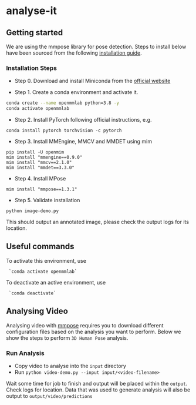 # analyse-it

## Getting started

We are using the mmpose library for pose detection.  Steps to install below have been sourced from the following [installation guide](https://mmpose.readthedocs.io/en/latest/installation.html).

### Installation Steps

- Step 0. Download and install Miniconda from the [official website](https://docs.anaconda.com/miniconda/)

- Step 1. Create a conda environment and activate it.

```bash
conda create --name openmmlab python=3.8 -y
conda activate openmmlab
```

- Step 2. Install PyTorch following official instructions, e.g.

```shell
conda install pytorch torchvision -c pytorch
```

- Step 3. Install MMEngine, MMCV and MMDET using mim

```shell
pip install -U openmim
mim install "mmengine==0.9.0"
mim install "mmcv==2.1.0"
mim install "mmdet==3.3.0"
```

- Step 4. Install MPose

```shell
mim install "mmpose==1.3.1"
```

- Step 5. Validate installation

```shell
python image-demo.py
```

This should output an annotated image, please check the output logs for its location.

## Useful commands

To activate this environment, use                                                                                                                                                                           
                                                                                                                                                                                                             
     `conda activate openmmlab`                                                                                                                                                                              
                                                                                                                                                                                                             
To deactivate an active environment, use                                                                                                                                                                    
                                                                                                                                                                                                             
     `conda deactivate`

## Analysing Video

Analysing video with [mmpose](https://mmpose.readthedocs.io/en/latest/) requires you to download different configuration
files based on the analysis you want to perform.  Below we show the steps to perform `3D Human Pose` analysis.

### Run Analysis

- Copy video to analyse into the `input` directory
- Run `python video-demo.py --input input/<video-filename>`

Wait some time for job to finish and output will be placed within the `output`. Check logs for location.
Data that was used to generate analysis will also be output to `output/video/predictions`

